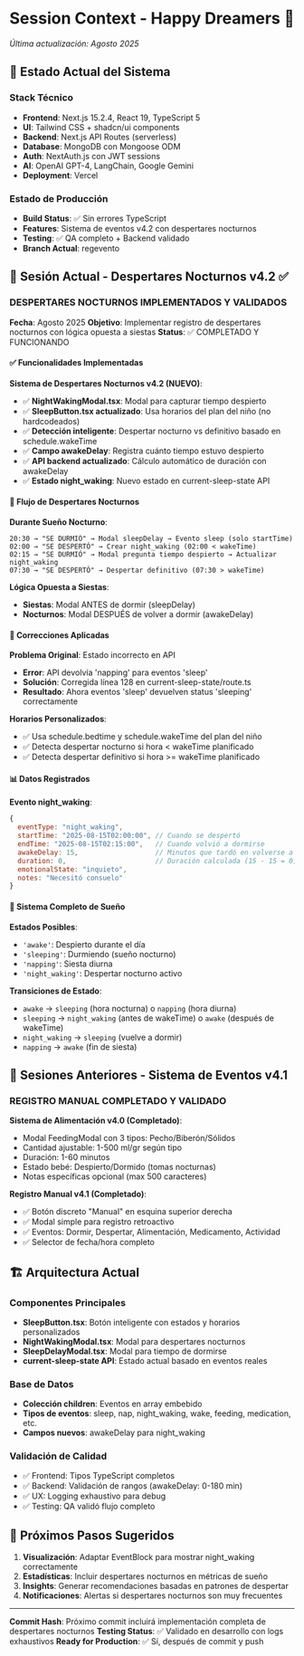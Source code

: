 # Session Context - Happy Dreamers 🌙
*Última actualización: Agosto 2025*

## 🎯 Estado Actual del Sistema

### Stack Técnico
- **Frontend**: Next.js 15.2.4, React 19, TypeScript 5
- **UI**: Tailwind CSS + shadcn/ui components
- **Backend**: Next.js API Routes (serverless)
- **Database**: MongoDB con Mongoose ODM
- **Auth**: NextAuth.js con JWT sessions
- **AI**: OpenAI GPT-4, LangChain, Google Gemini
- **Deployment**: Vercel

### Estado de Producción
- **Build Status**: ✅ Sin errores TypeScript
- **Features**: Sistema de eventos v4.2 con despertares nocturnos
- **Testing**: ✅ QA completo + Backend validado
- **Branch Actual**: regevento

## 🌙 Sesión Actual - Despertares Nocturnos v4.2 ✅

### DESPERTARES NOCTURNOS IMPLEMENTADOS Y VALIDADOS
**Fecha**: Agosto 2025
**Objetivo**: Implementar registro de despertares nocturnos con lógica opuesta a siestas
**Status**: ✅ COMPLETADO Y FUNCIONANDO

#### ✅ Funcionalidades Implementadas

**Sistema de Despertares Nocturnos v4.2 (NUEVO)**:
- ✅ **NightWakingModal.tsx**: Modal para capturar tiempo despierto
- ✅ **SleepButton.tsx actualizado**: Usa horarios del plan del niño (no hardcodeados)
- ✅ **Detección inteligente**: Despertar nocturno vs definitivo basado en schedule.wakeTime
- ✅ **Campo awakeDelay**: Registra cuánto tiempo estuvo despierto
- ✅ **API backend actualizado**: Cálculo automático de duración con awakeDelay
- ✅ **Estado night_waking**: Nuevo estado en current-sleep-state API

#### 🔄 Flujo de Despertares Nocturnos

**Durante Sueño Nocturno**:
```
20:30 → "SE DURMIÓ" → Modal sleepDelay → Evento sleep (solo startTime)
02:00 → "SE DESPERTÓ" → Crear night_waking (02:00 < wakeTime)
02:15 → "SE DURMIÓ" → Modal pregunta tiempo despierto → Actualizar night_waking
07:30 → "SE DESPERTÓ" → Despertar definitivo (07:30 > wakeTime)
```

**Lógica Opuesta a Siestas**:
- **Siestas**: Modal ANTES de dormir (sleepDelay)
- **Nocturnos**: Modal DESPUÉS de volver a dormir (awakeDelay)

#### 🔧 Correcciones Aplicadas

**Problema Original**: Estado incorrecto en API
- **Error**: API devolvía 'napping' para eventos 'sleep'
- **Solución**: Corregida línea 128 en current-sleep-state/route.ts
- **Resultado**: Ahora eventos 'sleep' devuelven status 'sleeping' correctamente

**Horarios Personalizados**:
- ✅ Usa schedule.bedtime y schedule.wakeTime del plan del niño
- ✅ Detecta despertar nocturno si hora < wakeTime planificado
- ✅ Detecta despertar definitivo si hora >= wakeTime planificado

#### 📊 Datos Registrados

**Evento night_waking**:
```javascript
{
  eventType: "night_waking",
  startTime: "2025-08-15T02:00:00", // Cuando se despertó
  endTime: "2025-08-15T02:15:00",   // Cuando volvió a dormirse
  awakeDelay: 15,                   // Minutos que tardó en volverse a dormir
  duration: 0,                      // Duración calculada (15 - 15 = 0)
  emotionalState: "inquieto",
  notes: "Necesitó consuelo"
}
```

#### 🎯 Sistema Completo de Sueño

**Estados Posibles**:
- `'awake'`: Despierto durante el día
- `'sleeping'`: Durmiendo (sueño nocturno)
- `'napping'`: Siesta diurna
- `'night_waking'`: Despertar nocturno activo

**Transiciones de Estado**:
- `awake` → `sleeping` (hora nocturna) o `napping` (hora diurna)
- `sleeping` → `night_waking` (antes de wakeTime) o `awake` (después de wakeTime)
- `night_waking` → `sleeping` (vuelve a dormir)
- `napping` → `awake` (fin de siesta)

## 📝 Sesiones Anteriores - Sistema de Eventos v4.1

### REGISTRO MANUAL COMPLETADO Y VALIDADO
**Sistema de Alimentación v4.0 (Completado)**:
- Modal FeedingModal con 3 tipos: Pecho/Biberón/Sólidos
- Cantidad ajustable: 1-500 ml/gr según tipo
- Duración: 1-60 minutos
- Estado bebé: Despierto/Dormido (tomas nocturnas)
- Notas específicas opcional (max 500 caracteres)

**Registro Manual v4.1 (Completado)**:
- ✅ Botón discreto "Manual" en esquina superior derecha
- ✅ Modal simple para registro retroactivo
- ✅ Eventos: Dormir, Despertar, Alimentación, Medicamento, Actividad
- ✅ Selector de fecha/hora completo

## 🏗️ Arquitectura Actual

### Componentes Principales
- **SleepButton.tsx**: Botón inteligente con estados y horarios personalizados
- **NightWakingModal.tsx**: Modal para despertares nocturnos
- **SleepDelayModal.tsx**: Modal para tiempo de dormirse
- **current-sleep-state API**: Estado actual basado en eventos reales

### Base de Datos
- **Colección children**: Eventos en array embebido
- **Tipos de eventos**: sleep, nap, night_waking, wake, feeding, medication, etc.
- **Campos nuevos**: awakeDelay para night_waking

### Validación de Calidad
- ✅ Frontend: Tipos TypeScript completos
- ✅ Backend: Validación de rangos (awakeDelay: 0-180 min)
- ✅ UX: Logging exhaustivo para debug
- ✅ Testing: QA validó flujo completo

## 🚀 Próximos Pasos Sugeridos

1. **Visualización**: Adaptar EventBlock para mostrar night_waking correctamente
2. **Estadísticas**: Incluir despertares nocturnos en métricas de sueño
3. **Insights**: Generar recomendaciones basadas en patrones de despertar
4. **Notificaciones**: Alertas si despertares nocturnos son muy frecuentes

---

**Commit Hash**: Próximo commit incluirá implementación completa de despertares nocturnos
**Testing Status**: ✅ Validado en desarrollo con logs exhaustivos
**Ready for Production**: ✅ Sí, después de commit y push
